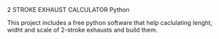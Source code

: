 2 STROKE EXHAUST CALCULATOR Python

This project includes a free python software that help caclulating lenght, widht and scale of 2-stroke exhausts and build them.
